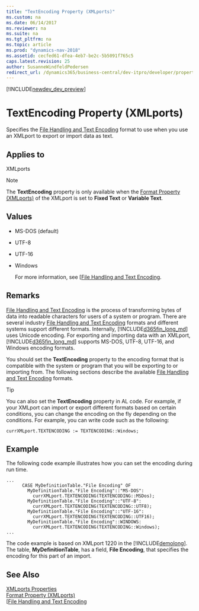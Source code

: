 ```yaml
---
title: "TextEncoding Property (XMLports)"
ms.custom: na
ms.date: 06/14/2017
ms.reviewer: na
ms.suite: na
ms.tgt_pltfrm: na
ms.topic: article
ms.prod: "dynamics-nav-2018"
ms.assetid: cecfed61-dfea-4eb7-be2c-5b5091f765c5
caps.latest.revision: 25
author: SusanneWindfeldPedersen
redirect_url: /dynamics365/business-central/dev-itpro/developer/properties/devenv-properties
---
```


[!INCLUDE[newdev_dev_preview](../includes/newdev_dev_preview.md)]

# TextEncoding Property (XMLports)
Specifies the [File Handling and Text Encoding](../devenv-file-handling-and-text-encoding.md) format to use when you use an XMLport to export or import data as text.  
  
## Applies to  
 XMLports  
  
> [!NOTE]  
>  The **TextEncoding** property is only available when the [Format Property \(XMLports\)](devenv-format-xmlports-property.md) of the XMLport is set to **Fixed Text** or **Variable Text**.  
  
## Values  
  
- MS-DOS \(default\)  
  
- UTF-8  
  
- UTF-16  
  
- Windows  
  
  For more information, see [[File Handling and Text Encoding](../devenv-file-handling-and-text-encoding.md).  
  
## Remarks  
 [File Handling and Text Encoding](../devenv-file-handling-and-text-encoding.md) is the process of transforming bytes of data into readable characters for users of a system or program. There are several industry [File Handling and Text Encoding](../devenv-file-handling-and-text-encoding.md) formats and different systems support different formats. Internally, [!INCLUDE[d365fin_long_md](../includes/d365fin_long_md.md)] uses Unicode encoding. For exporting and importing data with an XMLport, [!INCLUDE[d365fin_long_md](../includes/d365fin_long_md.md)] supports MS-DOS, UTF-8, UTF-16, and Windows encoding formats.  
  
 You should set the **TextEncoding** property to the encoding format that is compatible with the system or program that you will be exporting to or importing from. The following sections describe the available [File Handling and Text Encoding](../devenv-file-handling-and-text-encoding.md) formats.  
  
> [!TIP]  
>  You can also set the **TextEncoding** property in AL code. For example, if your XMLport can import or export different formats based on certain conditions, you can change the encoding on the fly depending on the conditions. For example, you can write code such as the following:  
>   
>  `currXMLport.TEXTENCODING := TEXTENCODING::Windows;`  
  
## Example  
 The following code example illustrates how you can set the encoding during run time.  
  
```  
...  
      CASE MyDefinitionTable."File Encoding" OF  
        MyDefinitionTable."File Encoding"::"MS-DOS":  
          currXMLport.TEXTENCODING(TEXTENCODING::MSDos);  
        MyDefinitionTable."File Encoding"::"UTF-8":  
          currXMLport.TEXTENCODING(TEXTENCODING::UTF8);  
        MyDefinitionTable."File Encoding"::"UTF-16":  
          currXMLport.TEXTENCODING(TEXTENCODING::UTF16);  
        MyDefinitionTable."File Encoding"::WINDOWS:  
          currXMLport.TEXTENCODING(TEXTENCODING::Windows);  
...  
```  
  
 The code example is based on XMLport 1220 in the [!INCLUDE[demolong](../includes/demolong_md.md)]. The table, **MyDefinitionTable**, has a field, **File Encoding**, that specifies the encoding for this part of an import.  
  
## See Also  
 [XMLports Properties](devenv-XMLport-properties.md)   
 [Format Property \(XMLports\)](devenv-format-xmlports-property.md)   
 [[File Handling and Text Encoding](../devenv-file-handling-and-text-encoding.md)
 <!-- [Text Encoding](../devenv-Text-Encoding.md) 
 [How to: Create XMLports](How-to--Create-XMLports.md)  
 [Walkthrough: Importing Data from Text Files to Tables](Walkthrough--Importing-Data-from-Text-Files-to-Tables.md) -->